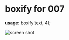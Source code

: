 # boxify for 007

**usage:** boxify(text, 4);

![screen shot](https://github.com/claes-magnus/007-boxify/blob/ss.png)
